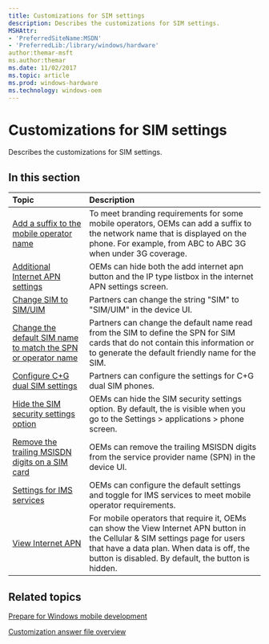 ```yaml
---
title: Customizations for SIM settings
description: Describes the customizations for SIM settings.
MSHAttr:
- 'PreferredSiteName:MSDN'
- 'PreferredLib:/library/windows/hardware'
author:themar-msft
ms.author:themar
ms.date: 11/02/2017
ms.topic: article
ms.prod: windows-hardware
ms.technology: windows-oem
---
```

# Customizations for SIM settings

Describes the customizations for SIM settings.

## In this section

| Topic                                 | Description                                                                                   |
|:--------------------------------------|:----------------------------------------------------------------------------------------------|
| [Add a suffix to the mobile operator name](add-a-suffix-to-the-mobile-operator-name.md) | To meet branding requirements for some mobile operators, OEMs can add a suffix to the network name that is displayed on the phone. For example, from ABC to ABC 3G when under 3G coverage. |
| [Additional Internet APN settings](additional-internet-apn-settings.md)          | OEMs can hide both the add internet apn button and the IP type listbox in the internet APN settings screen.  |
| [Change SIM to SIM/UIM](change-sim-to-simuim.md) | Partners can change the string "SIM" to "SIM/UIM" in the device UI.     |
| [Change the default SIM name to match the SPN or operator name](change-the-default-sim-name-to-match-the-spn-or-operator-name.md) | Partners can change the default name read from the SIM to define the SPN for SIM cards that do not contain this information or to generate the default friendly name for the SIM.   |
| [Configure C+G dual SIM settings](configure-c-g-dual-sim-settings.md) | Partners can configure the settings for C+G dual SIM phones.  |
| [Hide the SIM security settings option](hide-the-sim-security-settings-option.md)  | OEMs can hide the SIM security settings option. By default, the is visible when you go to the Settings > applications > phone screen.    |
| [Remove the trailing MSISDN digits on a SIM card](remove-the-trailing-msisdn-digits-on-a-sim-card.md) | OEMs can remove the trailing MSISDN digits from the service provider name (SPN) in the device UI.  |
| [Settings for IMS services](settings-for-ims-services.md) | OEMs can configure the default settings and toggle for IMS services to meet mobile operator requirements. |
| [View Internet APN](view-internet-apn.md) | For mobile operators that require it, OEMs can show the View Internet APN button in the Cellular & SIM settings page for users that have a data plan. When data is off, the button is disabled. By default, the button is hidden.     |

## Related topics

[Prepare for Windows mobile development](https://docs.microsoft.com/en-us/windows-hardware/manufacture/mobile/preparing-for-windows-mobile-development)

[Customization answer file overview](https://docs.microsoft.com/en-us/windows-hardware/customize/mobile/mcsf/customization-answer-file)
